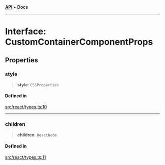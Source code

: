 [**API**](../../API.md) • **Docs**

***

# Interface: CustomContainerComponentProps

## Properties

### style

> **style**: `CSSProperties`

#### Defined in

[src/react/types.ts:10](https://github.com/inokawa/virtua/blob/50ec6f005e6f27fd2512c1baa8c41e50e75c3f1e/src/react/types.ts#L10)

***

### children

> **children**: `ReactNode`

#### Defined in

[src/react/types.ts:11](https://github.com/inokawa/virtua/blob/50ec6f005e6f27fd2512c1baa8c41e50e75c3f1e/src/react/types.ts#L11)
